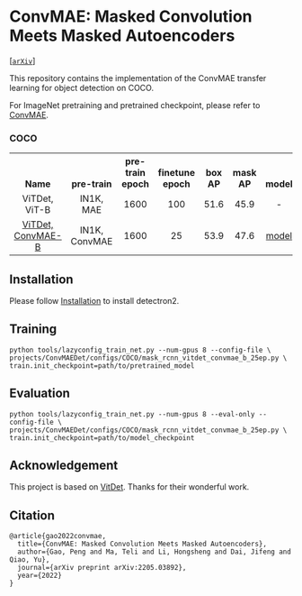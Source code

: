 # ConvMAE: Masked Convolution Meets Masked Autoencoders


[[`arXiv`](https://arxiv.org/abs/2205.03892)]

This repository contains the implementation of the ConvMAE transfer learning for object detection on COCO.

For ImageNet pretraining and pretrained checkpoint, please refer to [ConvMAE](https://github.com/Alpha-VL/ConvMAE).


### COCO

<table><tbody>
<!-- START TABLE -->
<!-- TABLE HEADER -->
<th valign="bottom">Name</th>
<th valign="bottom">pre-train</th>
<th valign="bottom">pre-train<br/>epoch</th>
<th valign="bottom">finetune<br/>epoch</th>
<th valign="bottom">box<br/>AP</th>
<th valign="bottom">mask<br/>AP</th>
<th valign="bottom">model</th>
<th valign="bottom">log</th>
<!-- TABLE BODY -->
<!-- ROW: mask_rcnn_vitdet_b_100ep -->
 <tr><td align="center">ViTDet, ViT-B</td>
<td align="center">IN1K, MAE</td>
<td align="center">1600</td>
<td align="center">100</td>
<td align="center">51.6</td>
<td align="center">45.9</td>
<td align="center">-</td>
<td align="center">-</td>
</tr>
<!-- ROW: mask_rcnn_vitdet_l_100ep -->
 <tr><td align="center"><a href="configs/COCO/mask_rcnn_vitdet_convmae_b_25ep.py">ViTDet, ConvMAE-B</a></td>
<td align="center">IN1K, ConvMAE</td>
<td align="center">1600</td>
<td align="center">25</td>
<td align="center">53.9</td>
<td align="center">47.6</td>
<td align="center"><a href="https://drive.google.com/file/d/1DccgEmvEQs6i_ZVGZESngIARznJVFDLY/view?usp=sharing">model</a></td>
<td align="center"><a href="https://drive.google.com/file/d/1YAnoopUpLSorn9ugq8WGfPyhIDcFouTI/view?usp=sharing">log</a></td>
</tr>
</tbody></table>


</tr>
</tbody></table>


## Installation

Please follow [Installation](https://detectron2.readthedocs.io/en/latest/tutorials/install.html) to install detectron2.

## Training
```
python tools/lazyconfig_train_net.py --num-gpus 8 --config-file \ 
projects/ConvMAEDet/configs/COCO/mask_rcnn_vitdet_convmae_b_25ep.py \
train.init_checkpoint=path/to/pretrained_model
```

## Evaluation
```
python tools/lazyconfig_train_net.py --num-gpus 8 --eval-only --config-file \ 
projects/ConvMAEDet/configs/COCO/mask_rcnn_vitdet_convmae_b_25ep.py \
train.init_checkpoint=path/to/model_checkpoint
```

## Acknowledgement
This project is based on [VitDet](https://github.com/facebookresearch/detectron2/tree/main/projects/ViTDet). Thanks for their wonderful work.

## Citation
```
@article{gao2022convmae,
  title={ConvMAE: Masked Convolution Meets Masked Autoencoders},
  author={Gao, Peng and Ma, Teli and Li, Hongsheng and Dai, Jifeng and Qiao, Yu},
  journal={arXiv preprint arXiv:2205.03892},
  year={2022}
}
```